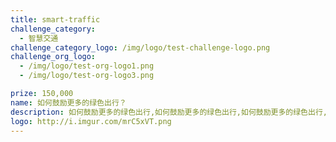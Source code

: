 ```yaml
---
title: smart-traffic
challenge_category: 
  - 智慧交通
challenge_category_logo: /img/logo/test-challenge-logo.png
challenge_org_logo: 
  - /img/logo/test-org-logo1.png
  - /img/logo/test-org-logo3.png

prize: 150,000
name: 如何鼓励更多的绿色出行？
description: 如何鼓励更多的绿色出行,如何鼓励更多的绿色出行,如何鼓励更多的绿色出行,如何鼓励更多的绿色出行.
logo: http://i.imgur.com/mrC5xVT.png
---
```

